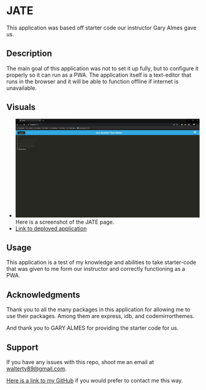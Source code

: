 # JATE
This application was based off starter code our instructor Gary Almes gave us.

## Description
The main goal of this application was not to set it up fully, but to configure it properly so it can run as a PWA. The application itself is a text-editor that runs in the browser and it will be able to function offline if internet is unavailable.

## Visuals
* ![Here is a screenshot](./client/src/images/Capture.JPG) Here is a screenshot of the JATE page.
* [Link to deployed application](https://jate-z074.onrender.com/)

## Usage
This application is a test of my knowledge and abilities to take starter-code that was given to me form our instructor and correctly functioning as a PWA.

## Acknowledgments
Thank you to all the many packages in this application for allowing me to use their packages. Among them are express, idb, and codemirrorthemes.

And thank you to GARY ALMES for providing the starter code for us.

## Support
If you have any issues with this repo, shoot me an email at walterty89@gmail.com. 

[Here is a link to my GitHub](https://github.com/TyWalter) if you would prefer to contact me this way.